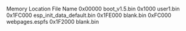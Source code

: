 Memory Location		File Name
0x00000						boot_v1.5.bin
0x1000						user1.bin
0x1FC000					esp_init_data_default.bin
0x1FE000					blank.bin
0xFC000						webpages.espfs
0x1F2000					blank.bin
